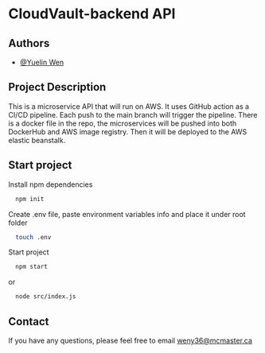# CloudVault-backend API

## Authors

- [@Yuelin Wen](https://www.github.com/yuelin-wen)

## Project Description

This is a microservice API that will run on AWS. It uses GitHub action as a CI/CD pipeline. Each push to the main branch will trigger the pipeline. There is a docker file in the repo, the microservices will be pushed into both DockerHub and AWS image registry. Then it will be deployed to the AWS elastic beanstalk.

## Start project

Install npm dependencies

```bash
  npm init
```
Create .env file, paste environment variables info and place it under root folder
```bash
  touch .env
```
Start project
```bash
  npm start
```
or
```bash
  node src/index.js
```
## Contact

If you have any questions, please feel free to email weny36@mcmaster.ca
